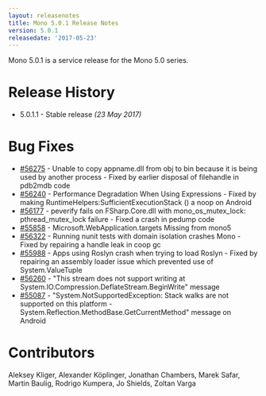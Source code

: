 ```yaml
---
layout: releasenotes
title: Mono 5.0.1 Release Notes
version: 5.0.1
releasedate: '2017-05-23'
---
```


Mono 5.0.1 is a service release for the Mono 5.0 series.

Release History
===============

* 5.0.1.1 - Stable release _(23 May 2017)_

Bug Fixes
=========

* [#56275](https://bugzilla.xamarin.com/show_bug.cgi?id=56275) - Unable to copy appname.dll from obj to bin because it is being used by another process - Fixed by earlier disposal of filehandle in pdb2mdb code
* [#56240](https://bugzilla.xamarin.com/show_bug.cgi?id=56240) - Performance Degradation When Using Expressions - Fixed by making RuntimeHelpers:SufficientExecutionStack () a noop on Android
* [#56177](https://bugzilla.xamarin.com/show_bug.cgi?id=56177) - peverify fails on FSharp.Core.dll with mono_os_mutex_lock: pthread_mutex_lock failure - Fixed a crash in pedump code
* [#55858](https://bugzilla.xamarin.com/show_bug.cgi?id=55858) - Microsoft.WebApplication.targets Missing from mono5
* [#56322](https://bugzilla.xamarin.com/show_bug.cgi?id=56322) - Running nunit tests with domain isolation crashes Mono - Fixed by repairing a handle leak in coop gc
* [#55988](https://bugzilla.xamarin.com/show_bug.cgi?id=55988) - Apps using Roslyn crash when trying to load Roslyn - Fixed by repairing an assembly loader issue which prevented use of System.ValueTuple
* [#56260](https://bugzilla.xamarin.com/show_bug.cgi?id=56260) - "This stream does not support writing at System.IO.Compression.DeflateStream.BeginWrite" message
* [#55087](https://bugzilla.xamarin.com/show_bug.cgi?id=55087) - "System.NotSupportedException: Stack walks are not supported on this platform - System.Reflection.MethodBase.GetCurrentMethod" message on Android

Contributors
============

Aleksey Kliger, Alexander Köplinger, Jonathan Chambers, Marek Safar, Martin Baulig, Rodrigo Kumpera, Jo Shields, Zoltan Varga

